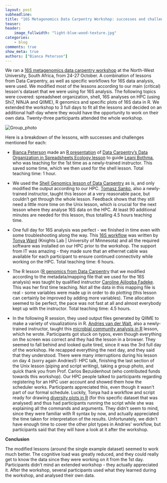 ```yaml
---
layout: post
subheadline:
title: "16S Metagenomics Data Carpentry Workshop: successes and challenges"
teaser:
header:
    image_fullwidth: "light-blue-wood-texture.jpg"
categories:
    - blog
comments: true
show_meta: true
authors: ["Bianca Peterson"]
---
```



We ran a [16S metagenomics data carpentry workshop](https://nwu-eresearch.github.io/2017-10-24-ARC-16S/) at the North-West University, South Africa, from 24-27 October. A combination of lessons from Data Carpentry, as well as specific workflows for 16S data analysis, were used. We modified most of the lessons according to our main (critical) lesson's dataset that we were using for 16S analysis. The following topics were covered: spreadsheet organization, shell, 16S analyses on HPC (using Shi7, NINJA and QIIME), R genomics and specific plots of 16S data in R. We extended the workshop to 3 full days to fit all the lessons and decided on an additional half-day where they would have the opportunity to work on their own data. Twenty-three participants attended the whole workshop.

![Group_photo](/files/2017/11/16S_DC_group_photo.jpg) 

Here is a breakdown of the lessons, with successes and challenges mentioned for each:

* [Bianca Peterson](https://twitter.com/binxiepeterson) made an [R presentation](https://cdn.rawgit.com/BinxiePeterson/spreadsheet-organization/ed2db0d9/data_organization_presentation.html) of [Data Carpentry’s Data Organization in Spreadsheets Ecology lesson](http://datacarpentry.github.io/spreadsheet-ecology-lesson/) to guide [Leani Bothma](https://za.linkedin.com/in/leani-bothma-437565108), who was teaching for the 1st time as a newly-trained instructor. This saved some time, which we then used for the shell lesson. Total teaching time: 1 hour. 

* We used the [Shell Genomics lesson of Data Carpentry](http://www.datacarpentry.org/shell-genomics/) as is, and only modified the output according to our HPC. [Tomasz Sanko](https://www.researchgate.net/profile/Tomasz_Sanko), also a newly-trained instructor, taught this lesson at a very reasonable pace, but couldn’t get through the whole lesson. Feedback shows that they still need a little more time on the Unix lesson, which is crucial for the next lesson where they analyse 16S data on the HPC. At least 90 additional minutes are needed for this lesson, thus totalling 4.5 hours teaching time. 

* One full day for 16S analysis was perfect - we finished in time even with some troubleshooting along the way. This [16S workflow](https://github.com/TonyaWard/16S_Workflow) was written by [Tonya Ward](https://twitter.com/t_l_ward) (Knights Lab | University of Minnesota) and all the required software was installed on our HPC prior to the workshop. The support from IT was amazing - they made sure that an ethernet cable was available for each participant to ensure continued connectivity while working on the HPC. Total teaching time: 6 hours.

* The R lesson ([R genomics from Data Carpentry](http://www.datacarpentry.org/R-genomics/) that we modified according to the metadata/mapping file that we used for the 16S analysis) was taught by qualified instructor [Caroline Ajilogba Fadeke](https://www.researchgate.net/profile/Caroline_Ajilogba). This was her first time teaching. Not all the data in this mapping file is real - some variables were made up in order to do plotting (this lesson can certainly be improved by adding more variables). Time allocation seemed to be perfect, the pace was not fast at all and almost everybody kept up with the instructor. Total teaching time: 4.5 hours.

* In the following R session, they used output files generated by QIIME to make a variety of visualizations in R. [Andries van der Walt](https://twitter.com/an3svdw), also a newly-trained instructor, taught this [microbial community analysis in R](https://github.com/brandries/SC_workshop_NWU26-27/blob/master/software_carpentry_16s_R.md) lesson, which he wrote. Participants got stuck on typos, even though everything on the screen was correct and they had the lesson in a browser. They seemed to fall behind and looked quite tired, since it was the 3rd full day of the workshop. He recapped everything the next day, and they said that they understood. There were many interruptions during his lesson on day 4 (sorry again Andries!): HPC talk, finishing the last section of the Unix lesson (piping and script writing), taking a group photo, and quick thank you from Prof. Carlos Bezuidenhout (who contributed funds towards this workshop). Our HPC people talked to participants regarding registering for an HPC user account and showed them how the scheduler works. Participants appreciated this, even though it wasn't part of our formal schedule. Luckily, Tonya had a workflow and script ready for drawing [diversity plots in R](https://github.com/TonyaWard/QIIME_data_R) (for this specific dataset that was analysed) and thus had participants running the script while she was explaining all the commands and arguments. They didn't seem to mind, since they were familiar with R syntax by now, and actually appreciated the time taken for interpretation of the results. Unfortunately, we didn't have enough time to cover the other plot types in Andries' workflow, but participants said that they will have a look at it after the workshop.

**Conclusion**

The modified lessons (around the single example dataset) seemed to work much better. The cognitive load was greatly reduced, and they could really get to know the data since they were working on it from the 1st day. Participants didn’t mind an extended workshop - they actually appreciated it. After the workshop, several participants used what they learned during the workshop, and analysed their own data. 
